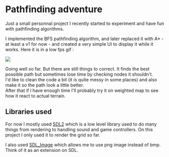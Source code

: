 # Pathfinding adventure

Just a small personnal project I recently started to experiment and have fun with pathfinding algorithms.

I implemented the BFS pathfinding algorithm, and later replaced it with A* - at least a v1 for now - and created a very simple UI to display it while it works.
Here it is in a low fps gif :

![](astarv1.gif)

Going well so far. But there are still things to correct. It finds the best possible path but sometimes lose time by checking nodes it shouldn't.  
I'd like to clean the code a bit (it is quite messy in some places) and also make it so the path look a little better.  
After that if I have enough time I'll probably try it on weighted map to see how it react to actual terrain.


## Libraries used

For now I mostly used [SDL2](https://libsdl.org/) which is a low level library used to do many things from rendering to handling sound and game controllers. 
On this project I only used it to render the grid so far.  

I also used [SDL_Image](https://www.libsdl.org/projects/SDL_image/) which allows me to use png image instead of bmp. Think of it as an extension on SDL.
